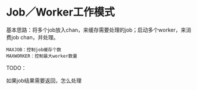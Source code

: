 # Job／Worker工作模式 

基本思路：将多个job放入chan，来缓存需要处理的job；启动多个worker，来消费job chan，并处理。

    MAXJOB：控制job缓存个数
    MAXWORKER：控制最大worker数量
    

TODO：

如果job结果需要返回，怎么处理